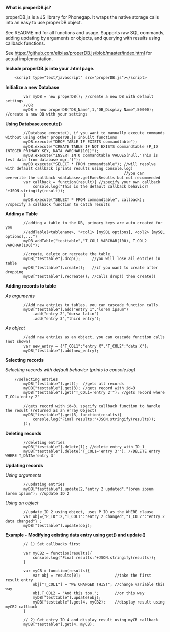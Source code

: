 **What is properDB.js?**

properDB.js is a JS library for Phonegap. It wraps the native storage calls into an easy to use properDB object.

See README.md for all functions and usage.
Supports raw SQL commands, adding updating by arguments or objects, and querying with results using callback functions.

See https://github.com/elixias/properDB.js/blob/master/index.html for actual implementation.

**Include properDB.js into your .html page.**
```
	<script type="text/javascript" src="properDB.js"></script>
```
**Initialize a new Database**
```
        var myDB = new properDB(); //create a new DB with default settings
        //OR
        myDB = new properDB("DB_Name",1,"DB_Display Name",50000); //create a new DB with your settings
```
**Using Database.execute()**
```
        //Database execute(), if you want to manually execute commands without using other properDB.js inbuilt functions
        myDB.execute("DROP TABLE IF EXISTS commandtable");
        myDB.execute("CREATE TABLE IF NOT EXISTS commandtable (P_ID INTEGER PRIMARY KEY, DATA VARCHAR(10))");
        myDB.execute("INSERT INTO commandtable VALUES(null,'This is test data from database mgr.')");
        myDB.execute("SELECT * FROM commandtable"); //will resolve with default callback (prints results using console.log)
                                                    //you can overwrite the callback <database>.getExecResults but not recommended
        var callback = function(result){ //specify your own callback
            console.log("This is the default callback behavior! "+JSON.stringify(result));
        }
        myDB.execute("SELECT * FROM commandtable", callback); //specify a callback function to catch results
```
**Adding a Table**
```
        //adding a table to the DB, primary keys are auto created for you
        //addTable(<tablename>, "<col1> [mySQL options], <col2> [mySQL options],...")
        myDB.addTable("testtable","T_COL1 VARCHAR(100), T_COL2 VARCHAR(100)");
```
```
        //create, delete or recreate the table
        myDB["testtable"].drop();     //you will lose all entries in table
        myDB["testtable"].create();   //if you want to create after dropping
        myDB["testtable"].recreate(); //calls drop() then create()
```
**Adding records to table**

_As arguments_
```
        //Add new entries to tables. you can cascade function calls.
        myDB["testtable"].add("entry 1","lorem ipsum")
        	.add("entry 2","dorsa latin")
        	.add("entry 3","third entry");
```        	
_As object_  
```
        //add new entries as an object, you can cascade function calls (not shown)
        var new_entry = {"T_COL1":"entry X","T_COL2":"data X"};
        myDB["testtable"].add(new_entry);
```        
**Selecting records**

_Selecting records with default behavior (prints to console.log)_
```
	//selecting entries
        myDB["testtable"].get();  //gets all records
        myDB["testtable"].get(3); //gets record with id=3
        myDB["testtable"].get("T_COL1='entry 2'"); //gets record where T_COL='entry 2'

        //gets record with id=3, specify callback function to handle the result (returned as an Array Object)
        myDB["testtable"].get(3, function(results){ 
            console.log("Final results:"+JSON.stringify(results));   
        });
```
**Deleting records**
```
        //deleting entries
        myDB["testtable"].delete(1); //delete entry with ID 1
        myDB["testtable"].delete("T_COL1='entry 3'"); //DELETE entry WHERE T_DATA='entry 3'
```
**Updating records** 

_Using arguments_       
```
        //updating entries
        myDB["testtable"].update(2,"entry 2 updated","lorem ipsum lorem ipsum"); //update ID 2
```
_Using an object_
```
        //update ID 2 using object, uses P_ID as the WHERE clause
        var obj={"P_ID":2,"T_COL1":"entry 2 changed","T_COL2":"entry 2 data changed"} ; 
        myDB["testtable"].update(obj);
```
**Example - Modifying existing data entry using get() and update()**		
```
        // 1) Set callbacks first

        var myCB2 = function(results){ 
            console.log("Final results:"+JSON.stringify(results));   
        }

        var myCB = function(results){
            var obj = results[0];               //take the first result entry
            obj["T_COL1"] = "WE CHANGED THIS!"; //change variable this way
            obj.T_COL2 = "And this too.";       //or this way
            myDB["testtable"].update(obj);
            myDB["testtable"].get(4, myCB2);    //display result using myCB2 callback
        }

        // 2) Get entry ID 4 and display result using myCB callback
        myDB["testtable"].get(4, myCB);
```
